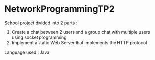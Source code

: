 # NetworkProgrammingTP2

School project divided into 2 parts :
1) Create a chat between 2 users and a group chat with multiple users using socket programming
2) Implement a static Web Server that implements the HTTP protocol

Language used : Java
